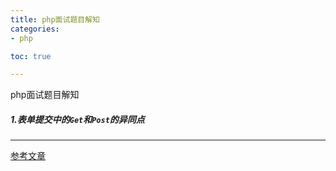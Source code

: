 ```yaml
---
title: php面试题目解知
categories:
- php

toc: true

---
```


php面试题目解知
<!--more-->

##### 1.表单提交中的`Get`和`Post`的异同点







---
[参考文章](https://zhuanlan.zhihu.com/p/101327188)


